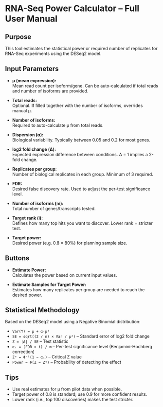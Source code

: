 # RNA-Seq Power Calculator – Full User Manual

## Purpose
This tool estimates the statistical power or required number of replicates for RNA-Seq experiments using the DESeq2 model.

## Input Parameters

- **μ (mean expression):**  
  Mean read count per isoform/gene. Can be auto-calculated if total reads and number of isoforms are provided.

- **Total reads:**  
  Optional. If filled together with the number of isoforms, overrides manual μ.

- **Number of isoforms:**  
  Required to auto-calculate μ from total reads.

- **Dispersion (α):**  
  Biological variability. Typically between 0.05 and 0.2 for most genes.

- **log2 fold change (Δ):**  
  Expected expression difference between conditions. Δ = 1 implies a 2-fold change.

- **Replicates per group:**  
  Number of biological replicates in each group. Minimum of 3 required.

- **FDR:**  
  Desired false discovery rate. Used to adjust the per-test significance level.

- **Number of isoforms (m):**  
  Total number of genes/transcripts tested.

- **Target rank (i):**  
  Defines how many top hits you want to discover. Lower rank = stricter test.

- **Target power:**  
  Desired power (e.g. 0.8 = 80%) for planning sample size.

## Buttons

- **Estimate Power:**  
  Calculates the power based on current input values.

- **Estimate Samples for Target Power:**  
  Estimates how many replicates per group are needed to reach the desired power.

## Statistical Methodology

Based on the DESeq2 model using a Negative Binomial distribution:

- `Var(Y) = μ + α·μ²`
- `SE = sqrt((2 / n) × Var / μ²)` – Standard error of log2 fold change
- `Z = |Δ| / SE` – Test statistic
- `αᵢ = (FDR × i) / m` – Per-test significance level (Benjamini-Hochberg correction)
- `Zᵅ = Φ⁻¹(1 − αᵢ)` – Critical Z value
- `Power = Φ(Z − Zᵅ)` – Probability of detecting the effect

## Tips

- Use real estimates for μ from pilot data when possible.
- Target power of 0.8 is standard; use 0.9 for more confident results.
- Lower rank (i.e., top 100 discoveries) makes the test stricter.
